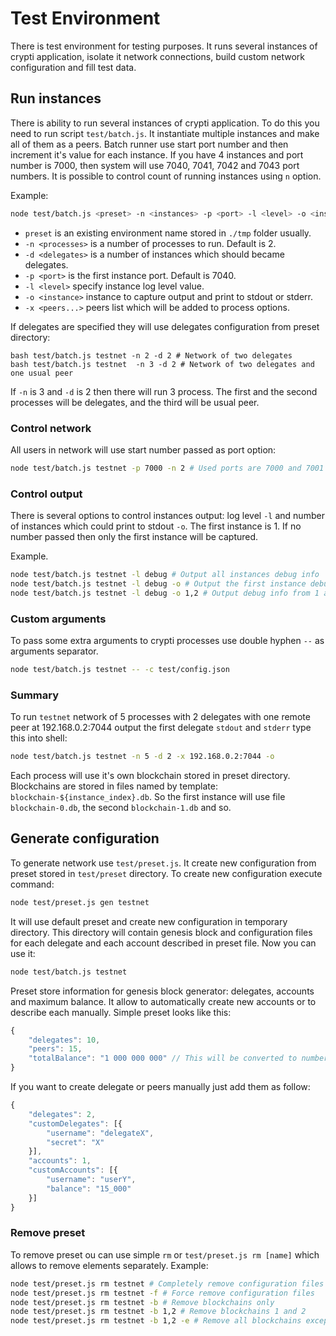 # Test Environment

There is test environment for testing purposes. It runs several instances of crypti application, isolate
it network connections, build custom network configuration and fill test data.

## Run instances

There is ability to run several instances of crypti application. To do this you need to run script `test/batch.js`. It
instantiate multiple instances and make all of them as a peers. Batch runner use start port number and then increment
it's value for each instance. If you have 4 instances and port number is 7000, then system will use 7040, 7041, 7042 and
7043 port numbers. It is possible to control count of running instances using `n` option.

Example:

```bash
node test/batch.js <preset> -n <instances> -p <port> -l <level> -o <instance> -- [args]
```

* `preset` is an existing environment name stored in `./tmp` folder usually.
* `-n <processes>` is a number of processes to run. Default is 2.
* `-d <delegates>` is a number of instances which should became delegates.
* `-p <port>` is the first instance port. Default is 7040.
* `-l <level>` specify instance log level value.
* `-o <instance>` instance to capture output and print to stdout or stderr.
* `-x <peers...>` peers list which will be added to process options.

If delegates are specified they will use delegates configuration from preset directory:
```
bash test/batch.js testnet -n 2 -d 2 # Network of two delegates
bash test/batch.js testnet  -n 3 -d 2 # Network of two delegates and one usual peer
```

If `-n` is 3 and `-d` is 2 then there will run 3 process. The first and the second processes will be delegates,
and the third will be usual peer.

### Control network

All users in network will use start number passed as port option:
```bash
node test/batch.js testnet -p 7000 -n 2 # Used ports are 7000 and 7001
```

### Control output

There is several options to control instances output: log level `-l` and number of instances which could print to stdout `-o`.
The first instance is 1. If no number passed then only the first instance will be captured.

Example.

```bash
node test/batch.js testnet -l debug # Output all instances debug info
node test/batch.js testnet -l debug -o # Output the first instance debug info
node test/batch.js testnet -l debug -o 1,2 # Output debug info from 1 and 2 instances
```

### Custom arguments

To pass some extra arguments to crypti processes use double hyphen `--` as arguments separator.

```bash
node test/batch.js testnet -- -c test/config.json
```

### Summary

To run `testnet` network of 5 processes with 2 delegates with one remote peer at 192.168.0.2:7044 output the first
delegate `stdout` and `stderr` type this into shell:

 ```bash
 node test/batch.js testnet -n 5 -d 2 -x 192.168.0.2:7044 -o
 ```

Each process will use it's own blockchain stored in preset directory. Blockchains are stored in files named by template:
 `blockchain-${instance_index}.db`. So the first instance will use file `blockchain-0.db`, the second `blockchain-1.db` and so.


## Generate configuration

To generate network use `test/preset.js`. It create new configuration from preset stored in `test/preset` directory. To create
new configuration execute command:

```bash
node test/preset.js gen testnet
```

It will use default preset and create new configuration in temporary directory. This directory will contain genesis block
and configuration files for each delegate and each account described in preset file. Now you can use it:

```bash
node test/batch.js testnet
```

Preset store information for genesis block generator: delegates, accounts and maximum balance. It allow to
automatically create new accounts or to describe each manually. Simple preset looks like this:

```javascript
{
    "delegates": 10,
    "peers": 15,
    "totalBalance": "1 000 000 000" // This will be converted to number 1000000000
}
```

If you want to create delegate or peers manually just add them as follow:

```javascript
{
    "delegates": 2,
    "customDelegates": [{
        "username": "delegateX",
        "secret": "X"
    }],
    "accounts": 1,
    "customAccounts": [{
        "username": "userY",
        "balance": "15_000"
    }]
}
```

### Remove preset

To remove preset ou can use simple `rm` or `test/preset.js rm [name]` which allows to remove elements separately.
Example:

```bash
node test/preset.js rm testnet # Completely remove configuration files
node test/preset.js rm testnet -f # Force remove configuration files
node test/preset.js rm testnet -b # Remove blockchains only
node test/preset.js rm testnet -b 1,2 # Remove blockchains 1 and 2
node test/preset.js rm testnet -b 1,2 -e # Remove all blockchains except of 1 and 2
```
